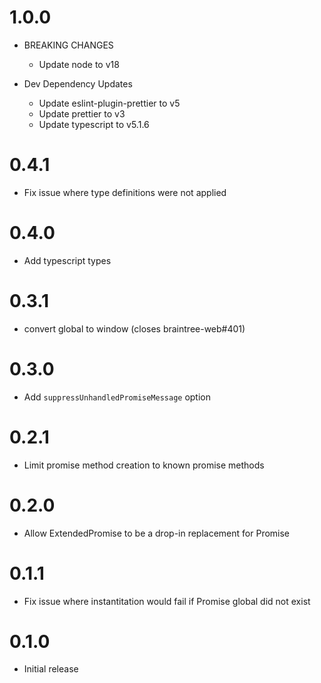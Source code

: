 # 1.0.0

- BREAKING CHANGES
  - Update node to v18

- Dev Dependency Updates
  - Update eslint-plugin-prettier to v5
  - Update prettier to v3
  - Update typescript to v5.1.6

# 0.4.1

- Fix issue where type definitions were not applied

# 0.4.0

- Add typescript types

# 0.3.1

- convert global to window (closes braintree-web#401)

# 0.3.0

- Add `suppressUnhandledPromiseMessage` option

# 0.2.1

- Limit promise method creation to known promise methods

# 0.2.0

- Allow ExtendedPromise to be a drop-in replacement for Promise

# 0.1.1

- Fix issue where instantitation would fail if Promise global did not exist

# 0.1.0

- Initial release
